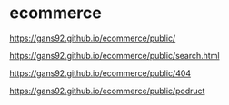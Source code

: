 # ecommerce

https://gans92.github.io/ecommerce/public/

https://gans92.github.io/ecommerce/public/search.html

https://gans92.github.io/ecommerce/public/404

https://gans92.github.io/ecommerce/public/podruct
